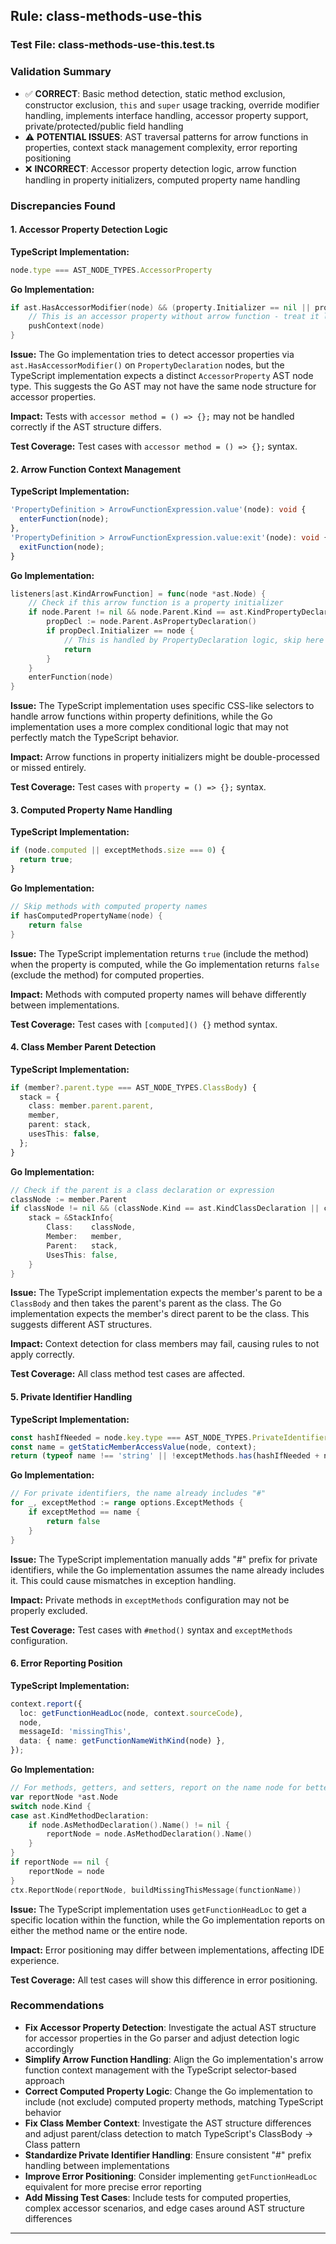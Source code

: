 ## Rule: class-methods-use-this

### Test File: class-methods-use-this.test.ts

### Validation Summary
- ✅ **CORRECT**: Basic method detection, static method exclusion, constructor exclusion, `this` and `super` usage tracking, override modifier handling, implements interface handling, accessor property support, private/protected/public field handling
- ⚠️ **POTENTIAL ISSUES**: AST traversal patterns for arrow functions in properties, context stack management complexity, error reporting positioning
- ❌ **INCORRECT**: Accessor property detection logic, arrow function handling in property initializers, computed property name handling

### Discrepancies Found

#### 1. Accessor Property Detection Logic
**TypeScript Implementation:**
```typescript
node.type === AST_NODE_TYPES.AccessorProperty
```

**Go Implementation:**
```go
if ast.HasAccessorModifier(node) && (property.Initializer == nil || property.Initializer.Kind != ast.KindArrowFunction) {
    // This is an accessor property without arrow function - treat it like a method
    pushContext(node)
}
```

**Issue:** The Go implementation tries to detect accessor properties via `ast.HasAccessorModifier()` on `PropertyDeclaration` nodes, but the TypeScript implementation expects a distinct `AccessorProperty` AST node type. This suggests the Go AST may not have the same node structure for accessor properties.

**Impact:** Tests with `accessor method = () => {};` may not be handled correctly if the AST structure differs.

**Test Coverage:** Test cases with `accessor method = () => {};` syntax.

#### 2. Arrow Function Context Management
**TypeScript Implementation:**
```typescript
'PropertyDefinition > ArrowFunctionExpression.value'(node): void {
  enterFunction(node);
},
'PropertyDefinition > ArrowFunctionExpression.value:exit'(node): void {
  exitFunction(node);
}
```

**Go Implementation:**
```go
listeners[ast.KindArrowFunction] = func(node *ast.Node) {
    // Check if this arrow function is a property initializer
    if node.Parent != nil && node.Parent.Kind == ast.KindPropertyDeclaration {
        propDecl := node.Parent.AsPropertyDeclaration()
        if propDecl.Initializer == node {
            // This is handled by PropertyDeclaration logic, skip here
            return
        }
    }
    enterFunction(node)
}
```

**Issue:** The TypeScript implementation uses specific CSS-like selectors to handle arrow functions within property definitions, while the Go implementation uses a more complex conditional logic that may not perfectly match the TypeScript behavior.

**Impact:** Arrow functions in property initializers might be double-processed or missed entirely.

**Test Coverage:** Test cases with `property = () => {};` syntax.

#### 3. Computed Property Name Handling
**TypeScript Implementation:**
```typescript
if (node.computed || exceptMethods.size === 0) {
  return true;
}
```

**Go Implementation:**
```go
// Skip methods with computed property names
if hasComputedPropertyName(node) {
    return false
}
```

**Issue:** The TypeScript implementation returns `true` (include the method) when the property is computed, while the Go implementation returns `false` (exclude the method) for computed properties.

**Impact:** Methods with computed property names will behave differently between implementations.

**Test Coverage:** Test cases with `[computed]() {}` method syntax.

#### 4. Class Member Parent Detection
**TypeScript Implementation:**
```typescript
if (member?.parent.type === AST_NODE_TYPES.ClassBody) {
  stack = {
    class: member.parent.parent,
    member,
    parent: stack,
    usesThis: false,
  };
}
```

**Go Implementation:**
```go
// Check if the parent is a class declaration or expression
classNode := member.Parent
if classNode != nil && (classNode.Kind == ast.KindClassDeclaration || classNode.Kind == ast.KindClassExpression) {
    stack = &StackInfo{
        Class:    classNode,
        Member:   member,
        Parent:   stack,
        UsesThis: false,
    }
}
```

**Issue:** The TypeScript implementation expects the member's parent to be a `ClassBody` and then takes the parent's parent as the class. The Go implementation expects the member's direct parent to be the class. This suggests different AST structures.

**Impact:** Context detection for class members may fail, causing rules to not apply correctly.

**Test Coverage:** All class method test cases are affected.

#### 5. Private Identifier Handling
**TypeScript Implementation:**
```typescript
const hashIfNeeded = node.key.type === AST_NODE_TYPES.PrivateIdentifier ? '#' : '';
const name = getStaticMemberAccessValue(node, context);
return (typeof name !== 'string' || !exceptMethods.has(hashIfNeeded + name));
```

**Go Implementation:**
```go
// For private identifiers, the name already includes "#"
for _, exceptMethod := range options.ExceptMethods {
    if exceptMethod == name {
        return false
    }
}
```

**Issue:** The TypeScript implementation manually adds "#" prefix for private identifiers, while the Go implementation assumes the name already includes it. This could cause mismatches in exception handling.

**Impact:** Private methods in `exceptMethods` configuration may not be properly excluded.

**Test Coverage:** Test cases with `#method()` syntax and `exceptMethods` configuration.

#### 6. Error Reporting Position
**TypeScript Implementation:**
```typescript
context.report({
  loc: getFunctionHeadLoc(node, context.sourceCode),
  node,
  messageId: 'missingThis',
  data: { name: getFunctionNameWithKind(node) },
});
```

**Go Implementation:**
```go
// For methods, getters, and setters, report on the name node for better error positioning
var reportNode *ast.Node
switch node.Kind {
case ast.KindMethodDeclaration:
    if node.AsMethodDeclaration().Name() != nil {
        reportNode = node.AsMethodDeclaration().Name()
    }
}
if reportNode == nil {
    reportNode = node
}
ctx.ReportNode(reportNode, buildMissingThisMessage(functionName))
```

**Issue:** The TypeScript implementation uses `getFunctionHeadLoc` to get a specific location within the function, while the Go implementation reports on either the method name or the entire node.

**Impact:** Error positioning may differ between implementations, affecting IDE experience.

**Test Coverage:** All test cases will show this difference in error positioning.

### Recommendations
- **Fix Accessor Property Detection**: Investigate the actual AST structure for accessor properties in the Go parser and adjust detection logic accordingly
- **Simplify Arrow Function Handling**: Align the Go implementation's arrow function context management with the TypeScript selector-based approach
- **Correct Computed Property Logic**: Change the Go implementation to include (not exclude) computed property methods, matching TypeScript behavior
- **Fix Class Member Context**: Investigate the AST structure differences and adjust parent/class detection to match TypeScript's ClassBody -> Class pattern
- **Standardize Private Identifier Handling**: Ensure consistent "#" prefix handling between implementations
- **Improve Error Positioning**: Consider implementing `getFunctionHeadLoc` equivalent for more precise error reporting
- **Add Missing Test Cases**: Include tests for computed properties, complex accessor scenarios, and edge cases around AST structure differences

---